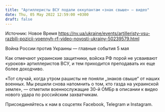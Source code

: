 ```yaml
---
title: "Артиллеристы ВСУ подали оккупантам «знак свыше» — видео"
date: Thu, 05 May 2022 12:59:00 +0300
draft: false
---
```

Источник: Новое Время https://nv.ua/ukraine/events/artilleristy-vsu-razbili-pozicii-voennyh-rf-video-novosti-ukrainy-50239579.html


Война России против Украины — главные события 5 мая

Как отмечают украинские защитники, войска РФ порой не усваивают «уроков» артиллеристов ВСУ, и тем приходится преподавать их еще более доходчиво.

«Тот случай, когда утром рашисты не поняли „знаков свыше“ от наших военных. Мы решили снова напомнить о том, кто газда на украинской земле», — отметили военнослужащие 30-й ОМБр в описании к видео нового удара по российским захватчикам.

Присоединяйтесь к нам в соцсетях Facebook, Telegram и Instagram.
